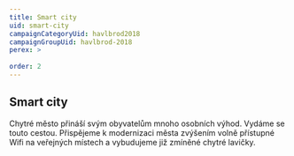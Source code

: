```yaml
---
title: Smart city
uid: smart-city
campaignCategoryUid: havlbrod2018
campaignGroupUid: havlbrod-2018
perex: >
  
order: 2
---
```


## Smart city

Chytré město přináší svým obyvatelům mnoho osobních výhod. Vydáme se touto cestou. Přispějeme k modernizaci města zvýšením volně přístupné Wifi na veřejných místech a vybudujeme již zmíněné chytré lavičky. 
